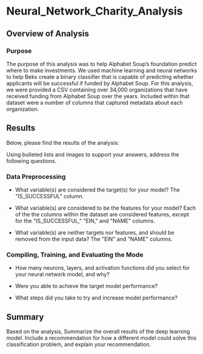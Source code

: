 # Neural_Network_Charity_Analysis

## Overview of Analysis

### Purpose

The purpose of this analysis was to help Alphabet Soup’s foundation predict where to make investments. We used machine learning and neural networks to help Beks create a binary classifier that is capable of predicting whether applicants will be successful if funded by Alphabet Soup. For this analysis, we were provided a CSV containing over 34,000 organizations that have received funding from Alphabet Soup over the years. Included within that dataset were a number of columns that captured metadata about each organization.


## Results
Below, please find the results of the analysis:

Using bulleted lists and images to support your answers, address the following questions.

### Data Preprocessing
- What variable(s) are considered the target(s) for your model?
  The "IS_SUCCESSFUL" column. 

- What variable(s) are considered to be the features for your model?
  Each of the the columns within the dataset are considered features, except for the "IS_SUCCESSFUL," "EIN," and "NAME" columns.

- What variable(s) are neither targets nor features, and should be removed from the input data?
  The "EIN" and "NAME" columns.

### Compiling, Training, and Evaluating the Mode 
- How many neurons, layers, and activation functions did you select for your neural network model, and why?



- Were you able to achieve the target model performance?



- What steps did you take to try and increase model performance?



## Summary
Based on the analysis, 
Summarize the overall results of the deep learning model. Include a recommendation for how a different model could solve this classification problem, and explain your recommendation.
